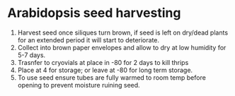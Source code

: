 # Arabidopsis seed harvesting

1. Harvest seed once siliques turn brown, if seed is left on dry/dead plants for an extended period it will start to deteriorate.
2. Collect into brown paper envelopes and allow to dry at low humidity for 5-7 days.
3. Trasnfer to cryovials at place in -80 for 2 days to kill thrips
4. Place at 4 for storage; or leave at -80 for long term storage.
4. To use seed ensure tubes are fully warmed to room temp before opening to prevent moisture ruining seed.
